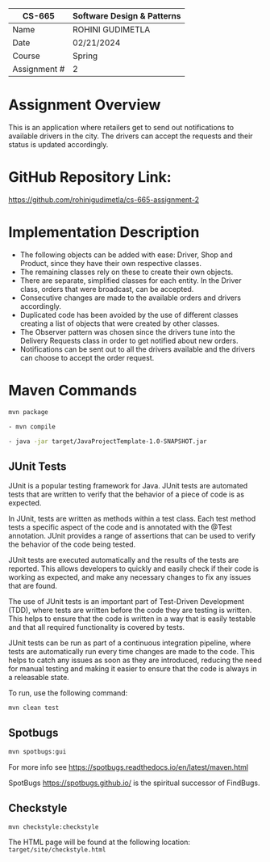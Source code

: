 
| CS-665       | Software Design & Patterns |
|--------------|----------------------------|
| Name         | ROHINI GUDIMETLA           |
| Date         | 02/21/2024                 |
| Course       | Spring                     |
| Assignment # | 2                          |

# Assignment Overview
This is an application where retailers get to send out notifications to available drivers in the city.
The drivers can accept the requests and their status is updated accordingly.

# GitHub Repository Link:
https://github.com/rohinigudimetla/cs-665-assignment-2

# Implementation Description 


- The following objects can be added with ease: Driver, Shop and Product, since they have their own respective classes.
- The remaining classes rely on these to create their own objects.
- There are separate, simplified classes for each entity. In the Driver class, orders that were broadcast, can be accepted.
- Consecutive changes are made to the available orders and drivers accordingly. 
- Duplicated code has been avoided by the use of different classes creating a list of objects that were created by other classes.
- The Observer pattern was chosen since the drivers tune into the Delivery Requests class in order to get notified about new orders.
- Notifications can be sent out to all the drivers available and the drivers can choose to accept the order request.


# Maven Commands
```bash
mvn package
````
```bash
- mvn compile
````
```bash
- java -jar target/JavaProjectTemplate-1.0-SNAPSHOT.jar 
````

## JUnit Tests
JUnit is a popular testing framework for Java. JUnit tests are automated tests that are written to verify that the behavior of a piece of code is as expected.

In JUnit, tests are written as methods within a test class. Each test method tests a specific aspect of the code and is annotated with the @Test annotation. JUnit provides a range of assertions that can be used to verify the behavior of the code being tested.

JUnit tests are executed automatically and the results of the tests are reported. This allows developers to quickly and easily check if their code is working as expected, and make any necessary changes to fix any issues that are found.

The use of JUnit tests is an important part of Test-Driven Development (TDD), where tests are written before the code they are testing is written. This helps to ensure that the code is written in a way that is easily testable and that all required functionality is covered by tests.

JUnit tests can be run as part of a continuous integration pipeline, where tests are automatically run every time changes are made to the code. This helps to catch any issues as soon as they are introduced, reducing the need for manual testing and making it easier to ensure that the code is always in a releasable state.

To run, use the following command:
```bash
mvn clean test
```


## Spotbugs 

```bash
mvn spotbugs:gui 
```

For more info see 
https://spotbugs.readthedocs.io/en/latest/maven.html

SpotBugs https://spotbugs.github.io/ is the spiritual successor of FindBugs.


## Checkstyle 

```bash
mvn checkstyle:checkstyle
```

The HTML page will be found at the following location:
`target/site/checkstyle.html`


